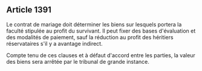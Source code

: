 Article 1391
----
Le contrat de mariage doit déterminer les biens sur lesquels portera la faculté
stipulée au profit du survivant. Il peut fixer des bases d'évaluation et des
modalités de paiement, sauf la réduction au profit des héritiers réservataires
s'il y a avantage indirect.

Compte tenu de ces clauses et à défaut d'accord entre les parties, la valeur des
biens sera arrêtée par le tribunal de grande instance.
